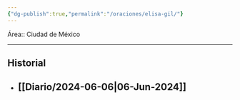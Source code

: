 ```yaml
---
{"dg-publish":true,"permalink":"/oraciones/elisa-gil/"}
---
```


Área:: Ciudad de México
- - -
## Historial
- [[Diario/2024-06-06\|06-Jun-2024]]
	- 
